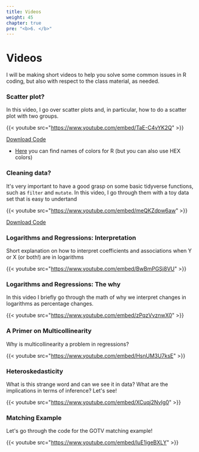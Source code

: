 ```yaml
---
title: Videos
weight: 45
chapter: true
pre: "<b>6. </b>"
---
```


# Videos

I will be making short videos to help you solve some common issues in R coding, but also with respect to the class material, as needed.

### Scatter plot?

In this video, I go over scatter plots and, in particular, how to do a scatter plot with two groups.

{{< youtube src="https://www.youtube.com/embed/TaE-C4vYK2Q" >}}


<a href="https://sta235.netlify.app/Videos/code/week2_code.R" target="_blank" class="btn btn-default">Download Code <i class="fas fa-code"></i></a> 


- [Here](http://www.stat.columbia.edu/~tzheng/files/Rcolor.pdf) you can find names of colors for R (but you can also use HEX colors)


### Cleaning data?

It's very important to have a good grasp on some basic tidyverse functions, such as `filter` and `mutate`. In this video, I go through them with a toy data set that is easy to undertand

{{< youtube src="https://www.youtube.com/embed/meQKZdpw6aw" >}}


<a href="https://sta235.netlify.app/Videos/code/clean_data.R" target="_blank" class="btn btn-default">Download Code <i class="fas fa-code"></i></a> 


### Logarithms and Regressions: Interpretation

Short explanation on how to interpret coefficients and associations when Y or X (or both!) are in logarithms

{{< youtube src="https://www.youtube.com/embed/BwBmPGSj8VU" >}}


### Logarithms and Regressions: The why

In this video I briefly go through the math of why we interpret changes in logarithms as percentage changes.

{{< youtube src="https://www.youtube.com/embed/zPqzVvznwX0" >}}


### A Primer on Multicollinearity

Why is multicollinearity a problem in regressions?

{{< youtube src="https://www.youtube.com/embed/HsnUM3U7ksE" >}}


### Heteroskedasticity

What is this strange word and can we see it in data? What are the implications in terms of inference? Let's see!

{{< youtube src="https://www.youtube.com/embed/XCuqj2NvIg0" >}}


### Matching Example

Let's go through the code for the GOTV matching example!

{{< youtube src="https://www.youtube.com/embed/luE1igeBXLY" >}}
